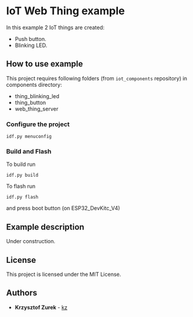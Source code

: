 # IoT Web Thing example

In this example 2 IoT things are created:

* Push button.
* Blinking LED.


## How to use example

This project requires following folders (from ```iot_components``` repository) in components directory:

* thing_blinking_led
* thing_button
* web_thing_server

### Configure the project

```
idf.py menuconfig
```

### Build and Flash

To build run

```idf.py build```

To flash run

```idf.py flash```

and press boot button (on ESP32_DevKitc_V4)

## Example description

Under construction.

## License

This project is licensed under the MIT License.

## Authors

* **Krzysztof Zurek** - [kz](https://github.com/KrzysztofZurek1973)

